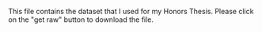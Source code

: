 This file contains the dataset that I used for my Honors Thesis. Please click on the "get raw" button to download the file.
